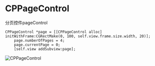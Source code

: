 # CPPageControl
分页控件pageControl

```
CPPageControl *page = [[CPPageControl alloc] initWithFrame:CGRectMake(0, 100, self.view.frame.size.width, 20)];
    page.numberOfPages = 4;
    page.currentPage = 0;
    [self.view addSubview:page];
```

![CPPageControl](https://github.com/LeeSons/CPPageControl/blob/master/screen.gif)
